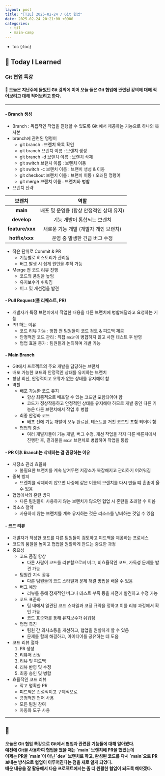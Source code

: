 ```yaml
---
layout: post
title: "[TIL] 2025-02-24 / Git 협업"
date: 2025-02-24 20:21:00 +0900
categories: 
  - til
  - main-camp
---
```


* toc
{:toc}

## 📖 Today I Learned
### Git 협업 특강

<h4> 📃 오늘은 지난주에 들었던 Git 강의에 이어 오늘 들은 Git 협업에 관련된 강의에 대해 적어보려고 대해 적어보려고 한다.</h4>

---

#### - Branch 생성
- Branch : 독립적인 작업을 진행할 수 있도록 Git 에서 제공하는 기능으로 하나의 복사본
- branch에 관련된 명령어
  - git branch : 브랜치 목록 확인
  - git branch 브랜치 이름 : 브랜치 생성
  - git branch -d 브랜치 이름 : 브랜치 삭제
  - git switch 브랜치 이름 : 브랜치 이동
  - git switch -c 브랜치 이름 : 브랜치 생성 & 이동
  - git checkout 브랜치 이름 : 브랜치 이동 / 오래된 명령어
  - git merge 브랜치 이름 : 브랜치와 병합
- 브랜치 전략
  
|     브랜치      |                   역할                   |
| :-------------: | :--------------------------------------: |
|    **main**     | 배포 및 운영용 (항상 안정적인 상태 유지) |
|   **develop**   |       기능 개발이 통합되는 브랜치        |
| **feature/xxx** |  새로운 기능 개발 (개발자 개인 브랜치)   |
| **hotfix/xxx**  |      운영 중 발생한 긴급 버그 수정       |

- 작은 단위로 Commit & PR
  - 기능별로 히스토리가 관리됨
  - 버그 발생 시 쉽게 원인을 추적 가능
- Merge 전 코드 리뷰 진행
  - 코드의 품질을 높임
  - 유지보수가 쉬워짐
  - 버그 및 개선점을 발견

#### - Pull Request(풀 리퀘스트, PR)
- 개발자가 특정 브랜치에서 작업한 내용을 다른 브랜치에 병합해달라고 요청하는 기능
- PR 하는 이유
  - 코드 리뷰 가능 : 병합 전 팀원들이 코드 검토 & 피드백 제공
  - 안정적인 코드 관리 : 직접 `main`에 병합하지 않고 사전 테스트 후 반영
  - 협업 효율 증가 : 팀원들과 논의하며 개발 가능

#### - Main Branch
- Git에서 프로젝트의 주요 개발을 담당하는 브랜치
- 배포 가능한 코드와 안정적인 상태를 유지하는 브랜치
- 항상 최신, 안정적이고 오류가 없는 상태를 유지해야 함
- 역할
  - 배포 가능한 코드 유지
    - 항상 최종적으로 배포할 수 있는 코드만 포함되어야 함
    - 코드가 정상작동하고 안정적인 상태를 유지해야 하므로 개발 중인 다른 기능은 다른 브랜치에서 작업 후 병합
  - 최종 안정화 코드
    - 배포 전에 기능 개발이 모두 완료된, 테스트를 거친 코드만 포함 되어야 함
  - 협업의 중심
    - 여러 개발자들이 기능 개발, 버그 수정, 개선 작업을 각자 다른 배른치에서 진행한 후, 결과물을 `main` 브랜치로 병합하여 작업을 통합

#### - PR 이후 Branch는 삭제하는 걸 권장하는 이유
- 저장소 관리 효율화
  - 불필요한 브랜치를 계속 남겨두면 저장소가 복잡해지고 관리하기 어려워짐
- 중복 방지
  - 브랜치를 삭제하지 않으면 나중에 같은 이름의 브랜치를 다시 만들 떄 혼종이 올 수 있음
- 협업에서의 혼란 방지
  - 다른 팀원들이 사용하지 않는 브랜치가 많으면 협업 시 혼란을 초래할 수 이씀
- 리소스 절약
  - 사용하지 않는 브랜치를 계속 유지하는 것은 리소스를 낭비하는 것일 수 있음

#### - 코드 리뷰
- 개발자가 작성한 코드를 다른 팀원들이 검토하고 피드백을 제공하는 프로세스
- 코드의 품질을 높이고 협업을 원할하게 만드는 중요한 과정
- 중요성
  - 코드 품질 향상
    - 다른 사람이 코드를 리뷰함으로써 버그, 비효율적인 코드, 가독성 문제를 발견 가능
  - 팀원간 지식 공유
    - 다른 팀원들의 코드 스타일과 문제 해결 방법을 배울 수 있음
  - 버그 예방
    - 리뷰를 통해 잠재적인 버그나 테스트 부족 등을 사전에 발견하고 수정 가능
  - 코드 표준화
    - 팀 내에서 일관된 코드 스타일과 코딩 규약을 정하고 이를 리뷰 과정에서 확인 가능
    - 코드 표준화를 통해 유지보수가 쉬워짐
  - 협업 촉진
    - 팀원 간 의사소통을 개선하고, 협업을 원할하게 할 수 있음
    - 문제를 함께 해결하고, 아이디어를 공유하는 데 도움
- 코드 리뷰 절차
  1. PR 생성
  2. 리뷰어 선정
  3. 리뷰 및 피드백
  4. 리뷰 반영 및 수정
  5. 최종 승인 및 병합
- 효율적인 코드 리뷰
  - 작고 명확한 PR
  - 피드백은 건설적이고 구체적으로
  - 긍정적인 언어 사용
  - 모든 팀원 참여
  - 자동화 도구 사용

---

<h2> 💬 </h2>

<h4> 오늘은 Git 협업 특강으로 Git에서 협업과 관련된 기능들에 대해 알아봤다. <br>
예전에 Git을 사용하여 협업을 했을 때는 `main` 브랜치에 PR을 했었는데 <br>
이제는 PR을 `main`이 아닌 `dev` 브랜치로 하고, 완성된 코드를 다시 `main`으로 PR 보내는 방식으로 협업이 이루어진다는 점을 새로 알게 되었다. <br>
배운 내용을 잘 활용해서 다음 프로젝트에서는 좀 더 원활한 협업이 되도록 해야겠다. </h4>
